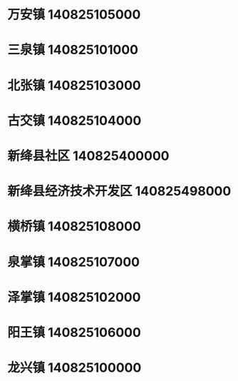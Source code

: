 # 万安镇 140825105000
# 三泉镇 140825101000
# 北张镇 140825103000
# 古交镇 140825104000
# 新绛县社区 140825400000
# 新绛县经济技术开发区 140825498000
# 横桥镇 140825108000
# 泉掌镇 140825107000
# 泽掌镇 140825102000
# 阳王镇 140825106000
# 龙兴镇 140825100000
